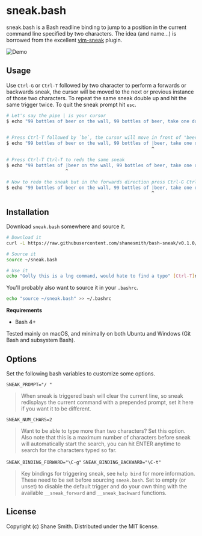 sneak.bash
==========

sneak.bash is a Bash readline binding to jump to a position in the current
command line specified by two characters. The idea (and name...) is borrowed
from the excellent [vim-sneak] plugin.

![Demo](https://cloud.githubusercontent.com/assets/348425/22004869/10f3d84a-dc2d-11e6-9c5e-f56b550ae7cf.gif)

Usage
-----

Use `Ctrl-G` or `Ctrl-T` followed by two character to perform a forwards or
backwards sneak, the cursor will be moved to the next or previous instance of
those two characters. To repeat the same sneak double up and hit the same
trigger twice. To quit the sneak prompt hit `esc`.


```sh
# Let's say the pipe | is your cursor
$ echo "99 bottles of beer on the wall, 99 bottles of beer, take one down..."|
                                                                             ^ 

# Press Ctrl-T followed by `be`, the cursor will move in front of "beer"
$ echo "99 bottles of beer on the wall, 99 bottles of |beer, take one down..."
                                                      ^

# Press Ctrl-T Ctrl-T to redo the same sneak
$ echo "99 bottles of |beer on the wall, 99 bottles of beer, take one down..."
                      ^

# Now to redo the sneak but in the forwards direction press Ctrl-G Ctrl-G
$ echo "99 bottles of beer on the wall, 99 bottles of |beer, take one down..."
                                                      ^
```

Installation
------------

Download `sneak.bash` somewhere and source it.

```sh
# Download it
curl -L https://raw.githubusercontent.com/shanesmith/bash-sneak/v0.1.0/sneak.bash -o ~/sneak.bash

# Source it
source ~/sneak.bash

# Use it
echo "Golly this is a lng command, would hate to find a typo" [Ctrl-T]ng
```

You'll probably also want to source it in your `.bashrc`.

```sh
echo "source ~/sneak.bash" >> ~/.bashrc
```

**Requirements**

- Bash 4+

Tested mainly on macOS, and minimally on both Ubuntu and Windows (Git Bash and
subsystem Bash).

Options
-------

Set the following bash variables to customize some options.


`SNEAK_PROMPT="/ "`

> When sneak is triggered bash will clear the current line, so sneak redisplays
> the current command with a prepended prompt, set it here if you want it to be
> different.


`SNEAK_NUM_CHARS=2`

> Want to be able to type more than two characters? Set this option. Also note
> that this is a maximum number of characters before sneak will automatically
> start the search, you can hit ENTER anytime to search for the characters
> typed so far.


`SNEAK_BINDING_FORWARD="\C-g"`
`SNEAK_BINDING_BACKWARD="\C-t"`

> Key bindings for triggering sneak, see `help bind` for more information.
> These need to be set before sourcing `sneak.bash`. Set to empty (or unset) to
> disable the default trigger and do your own thing with the available
> `__sneak_forward` and `__sneak_backward` functions.


License
-------

Copyright (c) Shane Smith. Distributed under the MIT license.

[vim-sneak]: https://github.com/justinmk/vim-sneak

